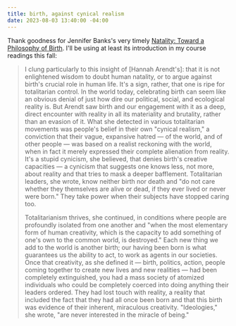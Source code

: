 ```yaml
---
title: birth, against cynical realism
date: 2023-08-03 13:40:00 -04:00
---
```


Thank goodness for Jennifer Banks's very timely [Natality: Toward a Philosophy of Birth](https://wwnorton.com/books/9781324006398). I'll be using at least its introduction in my course readings this fall:

>I clung particularly to this insight of [Hannah Arendt's]: that it is not enlightened wisdom to doubt human natality, or to argue against birth's crucial role in human life. It's a sign, rather, that one is ripe for totalitarian control. In the world today, celebrating birth can seem like an obvious denial of just how dire our political, social, and ecological reality is. But Arendt saw birth and our engagement with it as a deep, direct encounter with reality in all its materiality and brutality, rather than an evasion of it. What she detected in various totalitarian movements was people's belief in their own "cynical realism," a conviction that their vague, expansive hatred — of the world, and of other people — was based on a realist reckoning with the world, when in fact it merely expressed their complete alienation from reality. It's a stupid cynicism, she believed, that denies birth's creative capacities — a cynicism that suggests one knows less, not more, about reality and that tries to mask a deeper bafflement. Totalitarian leaders, she wrote, know neither birth nor death and "do not care whether they themselves are alive or dead, if they ever lived or never were born." They take power when their subjects have stopped caring too.
>
>Totalitarianism thrives, she continued, in conditions where people are profoundly isolated from one another and "when the most elementary form of human creativity, which is the capacity to add something of one's own to the common world, is destroyed." Each new thing we add to the world is another birth; our having been born is what guarantees us the ability to act, to work as agents in our societies. Once that creativity, as she defined it — birth, politics, action, people coming together to create new lives and new realities — had been completely extinguished, you had a mass society of atomized individuals who could be completely coerced into doing anything their leaders ordered. They had lost touch with reality, a reality that included the fact that they had all once been born and that this birth was evidence of their inherent, miraculous creativity. "Ideologies," she wrote, "are never interested in the miracle of being."
